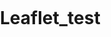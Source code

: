 # Leaflet_test
<!DOCTYPE html>
<html lang="en">
<head>
 <!-- set the charset -->
 <meta charset="utf-8">
 <!-- set make the map responsive -->
 <meta http-equiv="X-UA-Compatible" content="IE=edge">
 <meta name="viewport" content="initial-scale=1,user-scalable=no,maximum-scale=1,width=device-width">
 <meta name="mobile-web-app-capable" content="yes">
 <meta name="apple-mobile-web-app-capable" content="yes">
  <!-- set the title shown in the browser tab -->
 <title>Earthquake Map</title>
  <!-- Links to the leaflet CSS and JS -->
 <link rel="stylesheet" href="https://unpkg.com/leaflet@1.7.1/dist/leaflet.css"
   integrity="sha512-xodZBNTC5n17Xt2atTPuE1HxjVMSvLVW9ocqUKLsCC5CXdbqCmblAshOMAS6/keqq/sMZMZ19scR4PsZChSR7A=="
   crossorigin=""/>
 <script src="https://unpkg.com/leaflet@1.7.1/dist/leaflet.js"
   integrity="sha512-XQoYMqMTK8LvdxXYG3nZ448hOEQiglfqkJs1NOQV44cWnUrBc8PkAOcXy20w0vlaXaVUearIOBhiXZ5V3ynxwA=="
   crossorigin=""></script>
   <!-- Links to the Leaflet-Ruler Plugin -->
<link rel="stylesheet" href="https://cdn.jsdelivr.net/gh/gokertanrisever/leaflet-ruler@master/src/leaflet-ruler.css"
integrity="sha384-P9DABSdtEY/XDbEInD3q+PlL+BjqPCXGcF8EkhtKSfSTr/dS5PBKa9+/PMkW2xsY" crossorigin="anonymous">  
<script src="https://cdn.jsdelivr.net/gh/gokertanrisever/leaflet-ruler@master/src/leaflet-ruler.js"
integrity="sha384-N2S8y7hRzXUPiepaSiUvBH1ZZ7Tc/ZfchhbPdvOE5v3aBBCIepq9l+dBJPFdo1ZJ" crossorigin="anonymous"></script>
  <!-- styles for elements html and body: fullscreen  -->
  <script src="earthquake_points.js"></script>
  
 <style>
  html, body {
 	 width: 100%;
     height: 100%;
	 padding: 0;
	 margin: 0;
  }
 </style>	
</head>
<body>
 <!-- set the div element containing the map -->
 <div id="mapid" style="width: 100%; height: 100%; padding: 0; margin: 0;"></div>
 
 
 <script>
 
  // Create Leaflet map
  var mymap = L.map('mapid').setView([51.5, 11.5], 6);
 
  // Add basemaps
  // basemap 1:
  var osm_basemap = L.tileLayer('https://{s}.tile.openstreetmap.de/tiles/osmde/{z}/{x}/{y}.png', {
	  attribution: '<a href="http://www.openstreetmap.org/copyright">OpenStreetMap</a>'
  }).addTo(mymap);
 
  // basemap 2:
  var otm_basemap = L.tileLayer('https://{s}.tile.opentopomap.org/{z}/{x}/{y}.png', {
  attribution: '<a href="http://www.openstreetmap.org/copyright">OpenStreetMap</a>, <a href="http://viewfinderpanoramas.org">SRTM</a> | Map style: &copy; <a href="https://opentopomap.org">OpenTopoMap</a> (<a href="https://creativecommons.org/licenses/by-sa/3.0/">CC-BY-SA</a>)'
  });
 
  // basemap 3:
  var osmint_basemap = L.tileLayer('https://{s}.tile.openstreetmap.org/{z}/{x}/{y}.png', {
  maxZoom: 19,
  attribution: '&copy; <a href="https://www.openstreetmap.org/copyright">OpenStreetMap</a> contributors'
  }).addTo(mymap);
 
  // Basemap dictonary
  var basemaps = {
   "Open Street Map DE": osm_basemap,
   "Open Topo Map": otm_basemap,
   "Open Street Map INT": osmint_basemap
  };
  
    // Add earthquake markers
  var orangeMarker = {
   radius: 8,
   fillColor: "#ff7800",
   color: "#000",
   weight: 1,
   opacity: 1,
   fillOpacity: 0.6};
   
   // Add popup function
function popUpFunction(feature, layer) {
 var popupContent = "<b>Date: </b>"+feature.properties.EV_DATE+
  "<br><b>Latitude: </b>"+ feature.properties.LAT+
  "<br><b>Longitude: </b>"+ feature.properties.LON.toFixed(1)+
  "<br><b>Magnitude: </b>"+ feature.properties['MAG']+
  "<br><b>Intensity: </b>"+ feature.properties.INTENSITY;
 layer.bindPopup(popupContent);
}
  
  var overlay_eq_points = L.geoJSON(eq_points, {
   onEachFeature: popUpFunction,
   pointToLayer: function (feature, latlng) {
   return L.circleMarker(latlng, orangeMarker);
  }}).addTo(mymap);
  
  
  
  // Overlay dictonary
var overlays = {
 "Earthquakes": overlay_eq_points
};
 
// Layer control
var legend = L.control.layers(basemaps,overlays,{collapsed: false}).addTo(mymap);
 
 
  // Layer control
  var legend = L.control.layers(basemaps,null,{collapsed: false}).addTo(mymap);
 
  // Scale
  var scale = L.control.scale({maxWidth: 150, metric: true, imperial: true}).addTo(mymap);
  
 
  // Leaflet-Ruler measure tool
  var options = {
   position: 'bottomleft',
   lengthUnit: {
    factor: 1000,    //  from km to nm
    display: "m",
    decimal:0,
	label: "Distance"
   }
  };
 
  var ruler = L.control.ruler(options).addTo(mymap);

 </script>
 
</body>
</html>